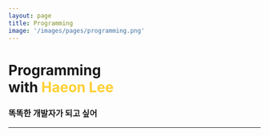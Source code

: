 ```yaml
---
layout: page
title: Programming
image: '/images/pages/programming.png'
---
```


# Programming <br/>with <span style="color:#ffd034">Haeon Lee</span>
### 똑똑한 개발자가 되고 싶어
---

